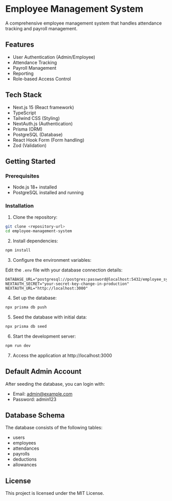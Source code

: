 # Employee Management System

A comprehensive employee management system that handles attendance tracking and payroll management.

## Features

- User Authentication (Admin/Employee)
- Attendance Tracking
- Payroll Management
- Reporting
- Role-based Access Control

## Tech Stack

- Next.js 15 (React framework)
- TypeScript
- Tailwind CSS (Styling)
- NextAuth.js (Authentication)
- Prisma (ORM)
- PostgreSQL (Database)
- React Hook Form (Form handling)
- Zod (Validation)

## Getting Started

### Prerequisites

- Node.js 18+ installed
- PostgreSQL installed and running

### Installation

1. Clone the repository:

```bash
git clone <repository-url>
cd employee-management-system
```

2. Install dependencies:

```bash
npm install
```

3. Configure the environment variables:

Edit the `.env` file with your database connection details:

```
DATABASE_URL="postgresql://postgres:password@localhost:5432/employee_system"
NEXTAUTH_SECRET="your-secret-key-change-in-production"
NEXTAUTH_URL="http://localhost:3000"
```

4. Set up the database:

```bash
npx prisma db push
```

5. Seed the database with initial data:

```bash
npx prisma db seed
```

6. Start the development server:

```bash
npm run dev
```

7. Access the application at http://localhost:3000

## Default Admin Account

After seeding the database, you can login with:

- Email: admin@example.com
- Password: admin123

## Database Schema

The database consists of the following tables:

- users
- employees
- attendances
- payrolls
- deductions
- allowances

## License

This project is licensed under the MIT License.
